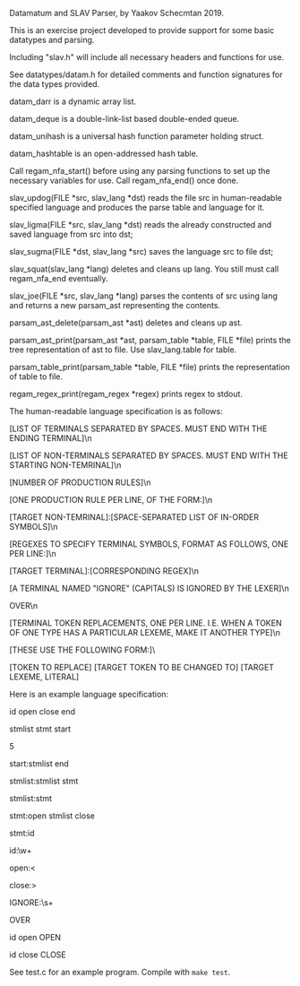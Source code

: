Datamatum and SLAV Parser, by Yaakov Schecmtan 2019.

This is an exercise project developed to provide support for some basic datatypes and parsing.

Including "slav.h" will include all necessary headers and functions for use.

See datatypes/datam.h for detailed comments and function signatures for the data types provided.

datam_darr is a dynamic array list.

datam_deque is a double-link-list based double-ended queue.

datam_unihash is a universal hash function parameter holding struct.

datam_hashtable is an open-addressed hash table.


Call regam_nfa_start\(\) before using any parsing functions to set up the necessary variables for use. Call regam_nfa_end\(\) once done.


slav_updog\(FILE \*src, slav_lang \*dst\) reads the file src in human-readable specified language and produces the parse table and language for it.

slav_ligma\(FILE \*src, slav_lang \*dst\) reads the already constructed and saved language from src into dst;

slav_sugma\(FILE \*dst, slav_lang \*src\) saves the language src to file dst;

slav_squat\(slav_lang \*lang\) deletes and cleans up lang. You still must call regam_nfa_end eventually.

slav_joe\(FILE \*src, slav_lang \*lang\) parses the contents of src using lang and returns a new parsam_ast representing the contents.


parsam_ast_delete\(parsam_ast \*ast) deletes and cleans up ast.

parsam_ast_print\(parsam_ast \*ast, parsam_table \*table, FILE \*file) prints the tree representation of ast to file. Use slav_lang.table for table.

parsam_table_print\(parsam_table \*table, FILE \*file) prints the representation of table to file.

regam_regex_print\(regam_regex \*regex) prints regex to stdout.


The human-readable language specification is as follows:


\[LIST OF TERMINALS SEPARATED BY SPACES. MUST END WITH THE ENDING TERMINAL\]\\n

\[LIST OF NON-TERMINALS SEPARATED BY SPACES. MUST END WITH THE STARTING NON-TEMRINAL\]\\n

\[NUMBER OF PRODUCTION RULES\]\\n

\[ONE PRODUCTION RULE PER LINE, OF THE FORM:\]\\n

\[TARGET NON-TEMRINAL\]:\[SPACE-SEPARATED LIST OF IN-ORDER SYMBOLS\]\\n

\[REGEXES TO SPECIFY TERMINAL SYMBOLS, FORMAT AS FOLLOWS, ONE PER LINE:\]\\n

\[TARGET TERMINAL\]:\[CORRESPONDING REGEX\]\\n

\[A TERMINAL NAMED "IGNORE" (CAPITALS) IS IGNORED BY THE LEXER\]\\n

OVER\\n

\[TERMINAL TOKEN REPLACEMENTS, ONE PER LINE. I.E. WHEN A TOKEN OF ONE TYPE HAS A PARTICULAR LEXEME, MAKE IT ANOTHER TYPE\]\\n

\[THESE USE THE FOLLOWING FORM:\]\\

\[TOKEN TO REPLACE\] \[TARGET TOKEN TO BE CHANGED TO\] \[TARGET LEXEME, LITERAL\]


Here is an example language specification:


id open close end

stmlist stmt start

5

start:stmlist end

stmlist:stmlist stmt

stmlist:stmt

stmt:open stmlist close

stmt:id

id:\\w+

open:\<

close:\>

IGNORE:\\s+

OVER

id open OPEN

id close CLOSE

See test.c for an example program. Compile with `make test`.
